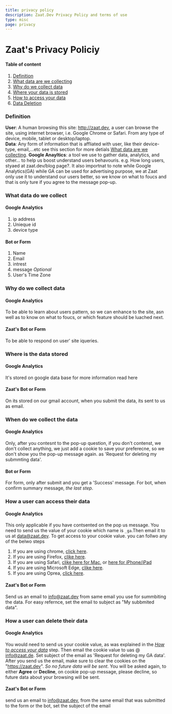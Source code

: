 ```yaml
---
title: privacy policy
description: Zaat.Dev Privacy Policy and terms of use
type: misc
page: privacy
---
```

# Zaat's Privacy Policiy

#### Table of content
1. [Definition](#Definition)
1. [What data are we collecting](#What-data-do-we-collect)
1. [Why do we collect data](#Why-do-we-collect-data) 
1. [Where your data is stored](#where-is-the-data-stored)
1. [How to access your data](#How-a-user-can-access-their-data)
1. [Data Deletion](#How-a-user-can-delete-their-data)

### Definition
**User**: A human browsing this site: http://zaat.dev, a user can browse the site, using internet browser, i.e. Google Chrome or Safari. From any type of device, mobile, tablet or desktop/laptop.   
**Data**: Any form of information that is affliated with user, like their device-type, email,...etc see this section for more detials [What data are we collecting](#what-data-do-we-collect).
**Google Anayltics**: a  tool we use to gather data, analytics, and other... to help us boost understand users behavouris. e.g. How long users, styaed at zaat.dev/blog page?. It also importnat to note while Google Analytics(GA) while GA can be used for advertising purpose, we at Zaat only use it to understand our users better, so we know on what to foucs and that is only ture if you agree to the message pop-up.  

### What data do we collect 
#### Google Analytics
1. ip address 
2. Unieque id
3. device type
#### Bot or Form
1. Name
2. Email
3. intrest 
4. message _Optional_
5. User's Time Zone

### Why do we collect data

#### Google Analytics 
To be able to learn about users pattern, so we can enhance to the site, asn well as to know on what to foucs, or which feature should be luached next. 

#### Zaat's Bot or Form
To be able to respond on user' site  iqueries.  



### Where is the data stored

#### Google Analytics 
It's stored on google data base for more information read here
#### Zaat's Bot or Form
On its stored on our gmail account, when you submit the data, its sent to us as email. 


### When do we collect the data 

#### Google Analytics 
Only, after you contesnt to the pop-up question, if you don't contenst, we don't collect anything, we just add a cookie to save your preferecne, so we don't show you the pop-up message again. as 'Request for deleting my submmting data'.

#### Bot or Form 
For form, only after submit and you get a 'Success' message. For bot, when confirm summary message, _the last step_.


### How a user can access their data 

#### Google Analytics 
This only applicable if you  have contsented on the pop us message.
You need to send us the value of your cookie which name is `_ga`.Then email it to us at data@zaat.dev. To get access to your cookie value. you can follwo any of the belwo steps
1. If you are using chrome, [click here](https://support.google.com/chrome/answer/95647?co=GENIE.Platform%3DDesktop&hl=en).
2. If you are using Firefox, [clike here](https://www.digitalcitizen.life/how-view-remove-cookies-mozilla-firefox).
3. If you are using Safari,  [clike here for Mac](https://support.apple.com/en-gb/guide/safari/sfri11471/mac), or [here for iPhone/iPad](https://apple.stackexchange.com/questions/75178/how-can-you-see-the-value-of-a-cookie-on-an-iphone)
4. If you are using Microsoft Edge,  [clike here](https://support.microsoft.com/en-us/help/4027947/microsoft-edge-delete-cookies).
5. If you are using Oprea, [click here](https://blogs.opera.com/news/2015/08/how-to-manage-cookies-in-opera/).

#### Zaat's Bot or Form
Send us an email to info@zaat.dev from same email you use for summbiting the data. For easy refernce, set the email to subject as "My subbmited data".


### How a user can delete their data

#### Google Analytics 
You would need to send us your cookie value, as was explained in the _[How to access your data](#how-a-user-can-access-their-data)_ step. Then email the cookie value to uas @ info@zaat.de. Set subject of the email as 'Request for deleting my GA data'.
After you send us the email, make sure to clear the cookies on the "https://zaat.dev". _So no future data will be sent_.
You will be asked again, to either **Agree** or **Decline**, on cookie pop-up message, please decline, so future data about your browsing will be sent.  

#### Zaat's Bot or Form
send us an email to info@zaat.dev, from the same email that was submitted to the form or the bot, set the subject of the email   

